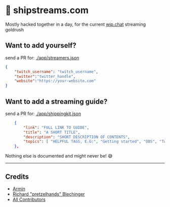 # 🚢 shipstreams.com

Mostly hacked together in a day, for the current [wip.chat](https://wip.chat) streaming goldrush

## Want to add yourself?

send a PR for: [./app/streamers.json](../../blob/master/app/streamers.json)

```json
{
    "twitch_username": "twitch_username",
    "twitter":"twitter_handle",
    "website":"https://your-website.com"
}
```

## Want to add a streaming guide?

send a PR for: [./app/shippingkit.json](../../blob/master/app/shippingkit.json)

```json
    {
        "link": "FULL LINK TO GUIDE",
        "title": "A SHORT TITLE",
        "description": "SHORT DESCRIPTION OF CONTENTS",
        "topics": [ "HELPFUL TAGS, E.G:", "Getting started", "OBS", "Twitch" ]
    },
```

Nothing else is documented and might never be! 😅
  
---
  
## Credits

- [Armin](https://twitter.com/arminulrich)
- [Richard "pretzelhands" Blechinger](https://twitter.com/_pretzelhands)
- [All Contributors](../../contributors)
